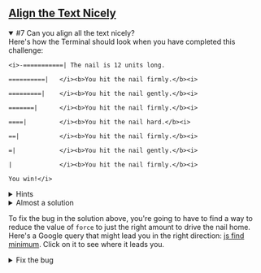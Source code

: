<!-- Align the Text Nicely -->
<section
  id="align-the-text-nicely"
  aria-labelledby="align-the-text-nicely"
  data-item="Align the Text Nicely"
>
  <h2><a href="#align-the-text-nicely">Align the Text Nicely</a></h2>
  


<details class="challenge" open>
<summary>#7 Can you align all the text nicely?</summary>
Here's how the Terminal should look when you have completed this challenge:

```bash-w
<i>-===========| The nail is 12 units long.

==========|   </i><b>You hit the nail firmly.</b><i>

=========|    </i><b>You hit the nail gently.</b><i>

=======|      </i><b>You hit the nail firmly.</b><i>

====|         </i><b>You hit the nail hard.</b><i>

==|           </i><b>You hit the nail firmly.</b><i>

=|            </i><b>You hit the nail gently.</b><i>

|             </i><b>You hit the nail firmly.</b><i>

You win!</i>
```

<details class="hint">
<summary>Hints</summary>
1. Somehow, you are going to need to keep track of how much shorter the nail becomes each time it is hit.
2. One way to do this is to create a `const` variable which remembers the initial length of the nail.
3. Each time you hit the nail, you can calculate the difference between its initial length and its new length.
4. You can use `" ".repeat()` to create a string of space characters that is the same length as the difference between its initial length and the nail's new length
5. You can combine this string of `" "` space characters with the string `prompt`, before you use `console.log()` to show the `prompt`.
6. The very first time you show the nail (with its point), you won't need any extra spaces.

</details>

<details class="solution">
<summary>Almost a solution</summary>

The following solution works fine, unless you hit the nail too hard the last time. For example, if there is only one unit left, and you hit the nail hard, you apply a `force` of `3`, not `1`, and the text is pushed two extra spaces to the right.

```bash-w
<i>-===========| The nail is 12 units long.

=========|    You hit the nail hard.

======|       You hit the nail hard.

===|          You hit the nail hard.

=|            You hit the nail firmly.

|               </i><b>You hit the nail hard.</b><i>

You win!</i>
```

Here's the slightly buggy solution:

```javascript
<i>const {
  keyInYN,
  keyInSelect
} = require('readline-sync')

const rules = `Let's knock a nail into this computer!

* Each player takes a turn to hit the nail once.
* A player can hit the nail in one of three ways:
  gently, firmly, hard.
* Depending on the force used, the nail will be
  driven more or less deeply into the Terminal.
* The player who knocks the nail all the way in
  is the winner.

Are you ready?
`
const whoStarts = `If you want to start, type Y.
If you want me to start press any other key. `
const nailIs    = "The nail is "
const long      = " units long."
const clear     = "\x1B[1A\x1B[K"
const strength  = [
  'gently',
  'firmly',
  'hard'
]
const question = 'How hard do you plan to hit?'
const hit      = "You hit the nail "
const win      = `
You win!
`

</i><b>const initial = 12
let length    = initial</b><i>
let toDelete  = 14
let prompt    = nailIs + length + long
let started   = false
let force
let nail

console.log(rules)
let player = keyInYN(whoStarts)

while (length > 0) {
  if (!started) {
    nail = "-" + "=".repeat(length - 1) + "|"
  } else {
    nail = "=".repeat(length) + "|"
  }

  console.log(clear.repeat(toDelete))
  console.log(nail, prompt)

  if (player) { // it's the human player's turn
    const index = keyInSelect(strength, question)
    force = index + 1
    </i><b>prompt = " ".repeat(initial - length + force)
           + hit + strength[index] + "."</b><i>
    toDelete = 7
  } else { // it's the AI's turn to play
    console.log(`The AI is not ready yet.
  You'll have to play solo.`)
    player = true
    force = 0
  }

  length = length - force
  started = true
}

console.log(clear.repeat(toDelete))
console.log("|", prompt)
console.log(win)</i>
```

</details>

To fix the bug in the solution above, you're going to have to find a way to reduce the value of `force` to just the right amount to drive the nail home. Here's a Google query that might lead you in the right direction: [js find minimum](https://www.google.com/search?q=js+find+minimum). Click on it to see where it leads you.

<details class="solution">
<summary>Fix the bug</summary>
To fix this glitch, you can use JavaScript's built-in global [`Math`](https://developer.mozilla.org/en-US/docs/Web/JavaScript/Reference/Global_Objects/Math) library. This contains a [`.min()` method](https://developer.mozilla.org/en-US/docs/Web/JavaScript/Reference/Global_Objects/Math/min) that you can use to reduce `force` to just the right amount to drive the nail home.

You'll need to change just one line of your code.

```javascript-#57
    force = Math.min(index + 1, length)
```

</details>
</details>

</section>